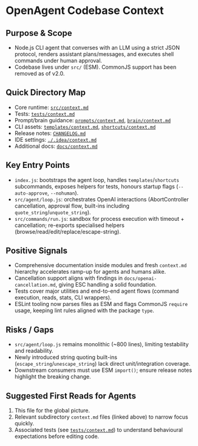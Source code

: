 # OpenAgent Codebase Context

## Purpose & Scope

- Node.js CLI agent that converses with an LLM using a strict JSON protocol, renders assistant plans/messages, and executes shell commands under human approval.
- Codebase lives under `src/` (ESM). CommonJS support has been removed as of v2.0.

## Quick Directory Map

- Core runtime: [`src/context.md`](src/context.md)
- Tests: [`tests/context.md`](tests/context.md)
- Prompt/brain guidance: [`prompts/context.md`](prompts/context.md), [`brain/context.md`](brain/context.md)
- CLI assets: [`templates/context.md`](templates/context.md), [`shortcuts/context.md`](shortcuts/context.md)
- Release notes: [`CHANGELOG.md`](CHANGELOG.md)
- IDE settings: [`./.idea/context.md`](.idea/context.md)
- Additional docs: [`docs/context.md`](docs/context.md)

## Key Entry Points

- `index.js`: bootstraps the agent loop, handles `templates`/`shortcuts` subcommands, exposes helpers for tests, honours startup flags (`--auto-approve`, `--nohuman`).
- `src/agent/loop.js`: orchestrates OpenAI interactions (AbortController cancellation, approval flow, built-ins including `quote_string`/`unquote_string`).
- `src/commands/run.js`: sandbox for process execution with timeout + cancellation; re-exports specialised helpers (browse/read/edit/replace/escape-string).

## Positive Signals

- Comprehensive documentation inside modules and fresh `context.md` hierarchy accelerates ramp-up for agents and humans alike.
- Cancellation support aligns with findings in `docs/openai-cancellation.md`, giving ESC handling a solid foundation.
- Tests cover major utilities and end-to-end agent flows (command execution, reads, stats, CLI wrappers).
- ESLint tooling now parses files as ESM and flags CommonJS `require` usage, keeping lint rules aligned with the package `type`.

## Risks / Gaps

- `src/agent/loop.js` remains monolithic (~800 lines), limiting testability and readability.
- Newly introduced string quoting built-ins (`escape_string`/`unescape_string`) lack direct unit/integration coverage.
- Downstream consumers must use ESM `import()`; ensure release notes highlight the breaking change.

## Suggested First Reads for Agents

1. This file for the global picture.
2. Relevant subdirectory `context.md` files (linked above) to narrow focus quickly.
3. Associated tests (see [`tests/context.md`](tests/context.md)) to understand behavioural expectations before editing code.
